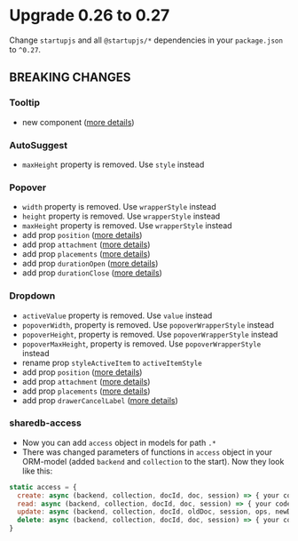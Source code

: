 # Upgrade 0.26 to 0.27

Change `startupjs` and all `@startupjs/*` dependencies in your `package.json` to `^0.27`.

## BREAKING CHANGES

### Tooltip
- new component ([more details](/docs/components/Tooltip))

### AutoSuggest
- `maxHeight` property is removed. Use `style` instead

### Popover
- `width` property is removed. Use `wrapperStyle` instead
- `height` property is removed. Use `wrapperStyle` instead
- `maxHeight` property is removed. Use `wrapperStyle` instead
- add prop `position` ([more details](/docs/popups/Popover))
- add prop `attachment` ([more details](/docs/popups/Popover))
- add prop `placements` ([more details](/docs/popups/Popover))
- add prop `durationOpen` ([more details](/docs/popups/Popover))
- add prop `durationClose` ([more details](/docs/popups/Popover))

### Dropdown
- `activeValue` property is removed. Use `value` instead
- `popoverWidth`, property is removed. Use `popoverWrapperStyle` instead
- `popoverHeight`, property is removed. Use `popoverWrapperStyle` instead
- `popoverMaxHeight`, property is removed. Use `popoverWrapperStyle` instead
- rename prop `styleActiveItem` to `activeItemStyle`
- add prop `position` ([more details](/docs/popups/Dropdown))
- add prop `attachment` ([more details](/docs/popups/Dropdown))
- add prop `placements` ([more details](/docs/popups/Dropdown))
- add prop `drawerCancelLabel` ([more details](/docs/popups/Dropdown))

### sharedb-access

- Now you can add `access` object in models for path `.*` 
- There was changed parameters of functions in `access` object in your ORM-model (added `backend` and `collection` to the start). Now they look like this:

```js
static access = {
  create: async (backend, collection, docId, doc, session) => { your code }
  read: async (backend, collection, docId, doc, session) => { your code },
  update: async (backend, collection, docId, oldDoc, session, ops, newDoc) => { your code },
  delete: async (backend, collection, docId, doc, session) => { your code }
}
```

